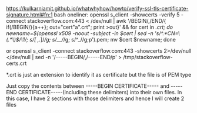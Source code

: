 https://kulkarniamit.github.io/whatwhyhow/howto/verify-ssl-tls-certificate-signature.html#fn:1
bash oneliner:
openssl s_client -showcerts -verify 5 -connect stackoverflow.com:443 < /dev/null | awk '/BEGIN/,/END/{ if(/BEGIN/){a++}; out="cert"a".crt"; print >out}' && for cert in *.crt; do newname=$(openssl x509 -noout -subject -in $cert | sed -n 's/^.*CN=\(.*\)$/\1/; s/[ ,.*]/_/g; s/__/_/g; s/^_//g;p').pem; mv $cert $newname; done

or 
openssl s_client -connect stackoverflow.com:443 -showcerts 2>/dev/null \
</dev/null | sed -n '/-----BEGIN/,/-----END/p' > /tmp/stackoverflow-certs.crt

*.crt is just an extension to identify it as certificate but the file is of PEM type

Just copy the contents between -----BEGIN CERTIFICATE----- and -----END CERTIFICATE-----(including these delimiters) into their own files. In this case, I have 2 sections with those delimiters and hence I will create 2 files